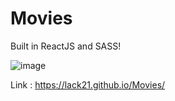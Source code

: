 # Movies

Built in ReactJS and SASS!  

![image](https://user-images.githubusercontent.com/100687592/230684463-e2201a7e-842b-44a5-a782-27a505f85870.png)

Link : https://lack21.github.io/Movies/
